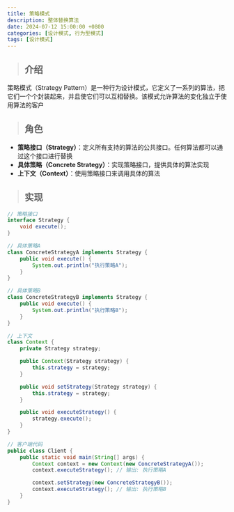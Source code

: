 ```yaml
---
title: 策略模式
description: 整体替换算法
date: 2024-07-12 15:00:00 +0800
categories: [设计模式, 行为型模式]
tags: [设计模式]
---
```


> ## 介绍

策略模式（Strategy Pattern）是一种行为设计模式，它定义了一系列的算法，把它们一个个封装起来，并且使它们可以互相替换。该模式允许算法的变化独立于使用算法的客户

> ## 角色

- **策略接口（Strategy）**：定义所有支持的算法的公共接口。任何算法都可以通过这个接口进行替换
- **具体策略（Concrete Strategy）**：实现策略接口，提供具体的算法实现
- **上下文（Context）**：使用策略接口来调用具体的算法

> ## 实现

```java
// 策略接口
interface Strategy {
    void execute();
}

// 具体策略A
class ConcreteStrategyA implements Strategy {
    public void execute() {
        System.out.println("执行策略A");
    }
}

// 具体策略B
class ConcreteStrategyB implements Strategy {
    public void execute() {
        System.out.println("执行策略B");
    }
}

// 上下文
class Context {
    private Strategy strategy;

    public Context(Strategy strategy) {
        this.strategy = strategy;
    }

    public void setStrategy(Strategy strategy) {
        this.strategy = strategy;
    }

    public void executeStrategy() {
        strategy.execute();
    }
}

// 客户端代码
public class Client {
    public static void main(String[] args) {
        Context context = new Context(new ConcreteStrategyA());
        context.executeStrategy(); // 输出: 执行策略A

        context.setStrategy(new ConcreteStrategyB());
        context.executeStrategy(); // 输出: 执行策略B
    }
}
```
